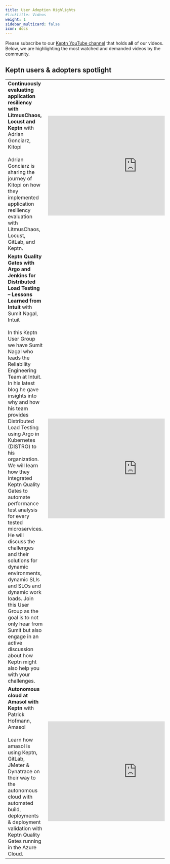 ```yaml
---
title: User Adoption Highlights
#linktitle: Videos
weight: 1
sidebar_multicard: false
icon: docs
---
```

 

Please subscribe to our [Keptn YouTube channel](https://www.youtube.com/c/keptn/) that holds **all** of our videos. Below, we are highlighting the most watched and demanded videos by the community.

## Keptn users & adopters spotlight

| | |
| --- | --- | 
| **Continuously evaluating application resiliency with LitmusChaos, Locust and Keptn** with Adrian Gonciarz, Kitopi <br><br> Adrian Gonciarz is sharing the journey of Kitopi on how they implemented application resiliency evaluation with LitmusChaos, Locust, GitLab, and Keptn. | <iframe width="560" height="315" src="https://www.youtube.com/embed/m_RVxVQQrHo" frameborder="0" allow="accelerometer; autoplay; clipboard-write; encrypted-media; gyroscope; picture-in-picture" allowfullscreen></iframe> |
| **Keptn Quality Gates with Argo and Jenkins for Distributed Load Testing – Lessons Learned from Intuit** with Sumit Nagal, Intuit<br><br>In this Keptn User Group we have Sumit Nagal who leads the Reliability Engineering Team at Intuit. In his latest blog he gave insights into why and how his team provides Distributed Load Testing using Argo in Kubernetes (DISTRO) to his organization. We will learn how they integrated Keptn Quality Gates to automate performance test analysis for every tested microservices. He will discuss the challenges and their solutions for dynamic environments, dynamic SLIs and SLOs and dynamic work loads. Join this User Group as the goal is to not only hear from Sumit but also engage in an active discussion about how Keptn might also help you with your challenges. | <iframe width="560" height="315" src="https://www.youtube.com/embed/Omprl5OFtEw?start=402" frameborder="0" allow="accelerometer; autoplay; clipboard-write; encrypted-media; gyroscope; picture-in-picture" allowfullscreen></iframe> |
| **Autonomous cloud at Amasol with Keptn** with Patrick Hofmann, Amasol<br><br> Learn how amasol is using Keptn, GitLab, JMeter & Dynatrace on their way to the autonomous cloud with automated build, deployments & deployment validation with Keptn Quality Gates running in the Azure Cloud. | <iframe width="560" height="315" src="https://www.youtube.com/embed/P5yxLWMboCg" frameborder="0" allow="accelerometer; autoplay; clipboard-write; encrypted-media; gyroscope; picture-in-picture" allowfullscreen></iframe> |
